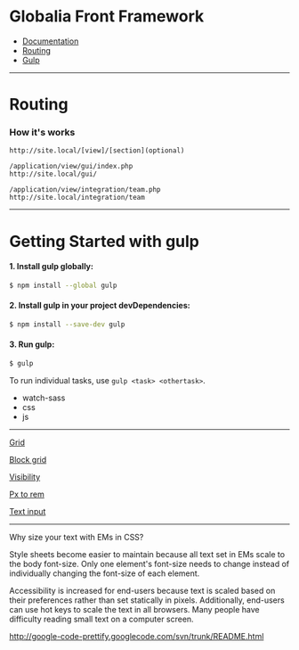 # Globalia Front Framework

* <a href="http://site.local/docs" target="_blank">Documentation</a>
* [Routing](#Routing)
* [Gulp](#getting-started-with-gulp)

---

# Routing

### How it's works

```
http://site.local/[view]/[section](optional)
```
```
/application/view/gui/index.php
http://site.local/gui/
```

```
/application/view/integration/team.php 
http://site.local/integration/team
```


---


# Getting Started with gulp

#### 1. Install gulp globally:

```sh
$ npm install --global gulp
```

#### 2. Install gulp in your project devDependencies:

```sh
$ npm install --save-dev gulp
```

#### 3. Run gulp:

```sh
$ gulp
```

To run individual tasks, use `gulp <task> <othertask>`.


* watch-sass
* css
* js


---


[Grid](http://foundation.zurb.com/docs/components/grid.html)

[Block grid](http://foundation.zurb.com/docs/components/block_grid.html)

[Visibility](http://foundation.zurb.com/docs/components/visibility.html)

[Px to rem](http://bourbon.io/docs/#px-to-rem)

[Text input](http://bourbon.io/docs/#text-inputs)

---

Why size your text with EMs in CSS?

Style sheets become easier to maintain because all text set in EMs scale to the body font-size. Only one element's font-size needs to change instead of individually changing the font-size of each element.

Accessibility is increased for end-users because text is scaled based on their preferences rather than set statically in pixels. Additionally, end-users can use hot keys to scale the text in all browsers. Many people have difficulty reading small text on a computer screen.



http://google-code-prettify.googlecode.com/svn/trunk/README.html